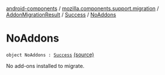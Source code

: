 [android-components](../../../index.md) / [mozilla.components.support.migration](../../index.md) / [AddonMigrationResult](../index.md) / [Success](index.md) / [NoAddons](./-no-addons.md)

# NoAddons

`object NoAddons : `[`Success`](index.md) [(source)](https://github.com/mozilla-mobile/android-components/blob/master/components/support/migration/src/main/java/mozilla/components/support/migration/AddonMigration.kt#L52)

No add-ons installed to migrate.

